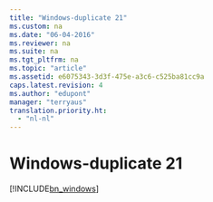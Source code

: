 ```yaml
---
title: "Windows-duplicate 21"
ms.custom: na
ms.date: "06-04-2016"
ms.reviewer: na
ms.suite: na
ms.tgt_pltfrm: na
ms.topic: "article"
ms.assetid: e6075343-3d3f-475e-a3c6-c525ba81cc9a
caps.latest.revision: 4
ms.author: "edupont"
manager: "terryaus"
translation.priority.ht: 
  - "nl-nl"
---
```

# Windows-duplicate 21
[!INCLUDE[bn_windows](../../LocalFunctionalityForMicrosoftDynamicsNav2016/Australia/includes/bn_windows_md.md)]